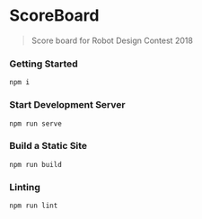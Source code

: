 # ScoreBoard

> Score board for Robot Design Contest 2018

### Getting Started
```
npm i
```

### Start Development Server
```
npm run serve
```

### Build a Static Site
```
npm run build
```

### Linting
```
npm run lint
```